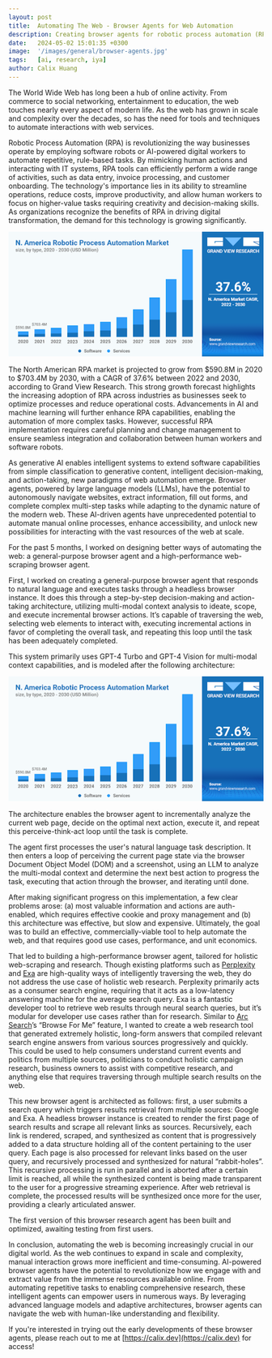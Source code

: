 ```yaml
---
layout: post
title:  Automating The Web - Browser Agents for Web Automation
description: Creating browser agents for robotic process automation (RPA) and performant web research. 
date:   2024-05-02 15:01:35 +0300
image:  '/images/general/browser-agents.jpg'
tags:   [ai, research, iya]
author: Calix Huang
---
```


The World Wide Web has long been a hub of online activity. From commerce to social networking, entertainment to education, the web touches nearly every aspect of modern life. As the web has grown in scale and complexity over the decades, so has the need for tools and techniques to automate interactions with web services.

Robotic Process Automation (RPA) is revolutionizing the way businesses operate by employing software robots or AI-powered digital workers to automate repetitive, rule-based tasks. By mimicking human actions and interacting with IT systems, RPA tools can efficiently perform a wide range of activities, such as data entry, invoice processing, and customer onboarding. The technology's importance lies in its ability to streamline operations, reduce costs, improve productivity, and allow human workers to focus on higher-value tasks requiring creativity and decision-making skills. As organizations recognize the benefits of RPA in driving digital transformation, the demand for this technology is growing significantly.

![Statistics Chart](/images/general/browser-agents1.png)

The North American RPA market is projected to grow from $590.8M in 2020 to $703.4M by 2030, with a CAGR of 37.6% between 2022 and 2030, according to Grand View Research. This strong growth forecast highlights the increasing adoption of RPA across industries as businesses seek to optimize processes and reduce operational costs. Advancements in AI and machine learning will further enhance RPA capabilities, enabling the automation of more complex tasks. However, successful RPA implementation requires careful planning and change management to ensure seamless integration and collaboration between human workers and software robots.

As generative AI enables intelligent systems to extend software capabilities from simple classification to generative content, intelligent decision-making, and action-taking, new paradigms of web automation emerge. Browser agents, powered by large language models (LLMs), have the potential to autonomously navigate websites, extract information, fill out forms, and complete complex multi-step tasks while adapting to the dynamic nature of the modern web. These AI-driven agents have unprecedented potential to automate manual online processes, enhance accessibility, and unlock new possibilities for interacting with the vast resources of the web at scale.

For the past 5 months, I worked on designing better ways of automating the web: a general-purpose browser agent and a high-performance web-scraping browser agent.

First, I worked on creating a general-purpose browser agent that responds to natural language and executes tasks through a headless browser instance. It does this through a step-by-step decision-making and action-taking architecture, utilizing multi-modal context analysis to ideate, scope, and execute incremental browser actions. It’s capable of traversing the web, selecting web elements to interact with, executing incremental actions in favor of completing the overall task, and repeating this loop until the task has been adequately completed.

This system primarily uses GPT-4 Turbo and GPT-4 Vision for multi-modal context capabilities, and is modeled after the following architecture:

![Browser Agent Flowchart](/images/general/browser-agents1.png)

The architecture enables the browser agent to incrementally analyze the current web page, decide on the optimal next action, execute it, and repeat this perceive-think-act loop until the task is complete.

The agent first processes the user's natural language task description. It then enters a loop of perceiving the current page state via the browser Document Object Model (DOM) and a screenshot, using an LLM to analyze the multi-modal context and determine the next best action to progress the task, executing that action through the browser, and iterating until done. 

After making significant progress on this implementation, a few clear problems arose: (a) most valuable information and actions are auth-enabled, which requires effective cookie and proxy management and (b) this architecture was effective, but slow and expensive. Ultimately, the goal was to build an effective, commercially-viable tool to help automate the web, and that requires good use cases, performance, and unit economics.

That led to building a high-performance browser agent, tailored for holistic web-scraping and research. Though existing platforms such as [Perplexity](https://perplexity.ai) and [Exa](https://exa.ai) are high-quality ways of intelligently traversing the web, they do not address the use case of holistic web research. Perplexity primarily acts as a consumer search engine, requiring that it acts as a low-latency answering machine for the average search query. Exa is a fantastic developer tool to retrieve web results through neural search queries, but it’s modular for developer use cases rather than for research. Similar to [Arc Search](https://arc.net)’s “Browse For Me” feature, I wanted to create a web research tool that generated extremely holistic, long-form answers that compiled relevant search engine answers from various sources progressively and quickly. This could be used to help consumers understand current events and politics from multiple sources, politicians to conduct holistic campaign research, business owners to assist with competitive research, and anything else that requires traversing through multiple search results on the web.

This new browser agent is architected as follows: first, a user submits a search query which triggers results retrieval from multiple sources: Google and Exa. A headless browser instance is created to render the first page of search results and scrape all relevant links as sources. Recursively, each link is rendered, scraped, and synthesized as content that is progressively added to a data structure holding all of the content pertaining to the user query. Each page is also processed for relevant links based on the user query, and recursively processed and synthesized for natural “rabbit-holes”. This recursive processing is run in parallel and is aborted after a certain limit is reached, all while the synthesized content is being made transparent to the user for a progressive streaming experience. After web retrieval is complete, the processed results will be synthesized once more for the user, providing a clearly articulated answer.

The first version of this browser research agent has been built and optimized, awaiting testing from first users.

In conclusion, automating the web is becoming increasingly crucial in our digital world. As the web continues to expand in scale and complexity, manual interaction grows more inefficient and time-consuming. AI-powered browser agents have the potential to revolutionize how we engage with and extract value from the immense resources available online. From automating repetitive tasks to enabling comprehensive research, these intelligent agents can empower users in numerous ways. By leveraging advanced language models and adaptive architectures, browser agents can navigate the web with human-like understanding and flexibility.

If you're interested in trying out the early developments of these browser agents, please reach out to me at [https://calix.dev](https://calix.dev) for access!
